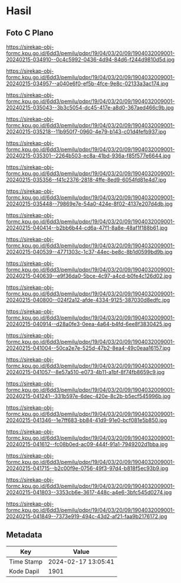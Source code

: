 # Hasil

## Foto C Plano

https://sirekap-obj-formc.kpu.go.id/6dd3/pemilu/pdpr/19/04/03/20/09/1904032009001-20240215-034910--0c4c5992-0436-4d94-84d6-f244d9810d5d.jpg

https://sirekap-obj-formc.kpu.go.id/6dd3/pemilu/pdpr/19/04/03/20/09/1904032009001-20240215-034957--a040e6f0-ef5b-4fce-9e8c-02133a3ac174.jpg

https://sirekap-obj-formc.kpu.go.id/6dd3/pemilu/pdpr/19/04/03/20/09/1904032009001-20240215-035043--3b3c5054-dc45-417e-a8d0-367aed466c9b.jpg

https://sirekap-obj-formc.kpu.go.id/6dd3/pemilu/pdpr/19/04/03/20/09/1904032009001-20240215-035218--11b950f7-0960-4e79-b143-c01d4fefb937.jpg

https://sirekap-obj-formc.kpu.go.id/6dd3/pemilu/pdpr/19/04/03/20/09/1904032009001-20240215-035301--2264b503-ec8a-41bd-936a-f85f577e6644.jpg

https://sirekap-obj-formc.kpu.go.id/6dd3/pemilu/pdpr/19/04/03/20/09/1904032009001-20240215-035356--f41c2376-2818-4ffe-8ed9-6054fd81e4d7.jpg

https://sirekap-obj-formc.kpu.go.id/6dd3/pemilu/pdpr/19/04/03/20/09/1904032009001-20240215-035448--79869e7e-54a0-424e-8f02-4137e207d4db.jpg

https://sirekap-obj-formc.kpu.go.id/6dd3/pemilu/pdpr/19/04/03/20/09/1904032009001-20240215-040414--b2bb6b44-cd6a-47f1-8a8e-48af1f188b61.jpg

https://sirekap-obj-formc.kpu.go.id/6dd3/pemilu/pdpr/19/04/03/20/09/1904032009001-20240215-040539--4771303c-1c37-44ec-be8c-8b1d0599bd9b.jpg

https://sirekap-obj-formc.kpu.go.id/6dd3/pemilu/pdpr/19/04/03/20/09/1904032009001-20240215-040639--e9f36da0-5bce-4c97-a4cd-b0fe4c126d02.jpg

https://sirekap-obj-formc.kpu.go.id/6dd3/pemilu/pdpr/19/04/03/20/09/1904032009001-20240215-040800--024f2a12-afde-4334-9125-387030d8edfc.jpg

https://sirekap-obj-formc.kpu.go.id/6dd3/pemilu/pdpr/19/04/03/20/09/1904032009001-20240215-040914--d28a0fe3-0eea-4a64-b4fd-6ee8f3830425.jpg

https://sirekap-obj-formc.kpu.go.id/6dd3/pemilu/pdpr/19/04/03/20/09/1904032009001-20240215-041004--50ca2e7e-525d-47b2-8ea4-49c0eaa16157.jpg

https://sirekap-obj-formc.kpu.go.id/6dd3/pemilu/pdpr/19/04/03/20/09/1904032009001-20240215-041057--8e57a510-e073-4b11-a1bf-8f74fb8659c9.jpg

https://sirekap-obj-formc.kpu.go.id/6dd3/pemilu/pdpr/19/04/03/20/09/1904032009001-20240215-041241--331b597e-6dec-420e-8c2b-b5ecf545996b.jpg

https://sirekap-obj-formc.kpu.go.id/6dd3/pemilu/pdpr/19/04/03/20/09/1904032009001-20240215-041346--1e7ff683-bb84-41d9-91e0-bcf081e5b850.jpg

https://sirekap-obj-formc.kpu.go.id/6dd3/pemilu/pdpr/19/04/03/20/09/1904032009001-20240215-041612--fc08b0ed-ac09-444f-91a1-7949202d1bba.jpg

https://sirekap-obj-formc.kpu.go.id/6dd3/pemilu/pdpr/19/04/03/20/09/1904032009001-20240215-041715--b2c00f9e-0756-49f3-97d4-b818f5ec93b9.jpg

https://sirekap-obj-formc.kpu.go.id/6dd3/pemilu/pdpr/19/04/03/20/09/1904032009001-20240215-041803--3353cb6e-3617-448c-a4e6-3bfc545d0274.jpg

https://sirekap-obj-formc.kpu.go.id/6dd3/pemilu/pdpr/19/04/03/20/09/1904032009001-20240215-041849--7373e919-494c-43d2-af21-faa9b2176172.jpg


## Metadata

| Key        | Value               |
| ---------- | ------------------- |
| Time Stamp | 2024-02-17 13:05:41 |
| Kode Dapil | 1901                |



